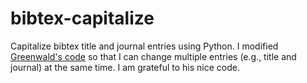 # bibtex-capitalize
Capitalize bibtex title and journal entries using Python. I modified [Greenwald's code](http://www.dlgreenwald.com/misc) so that I can change multiple entries (e.g., title and journal) at the same time. I am grateful to his nice code.
